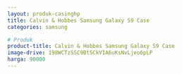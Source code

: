 ```yaml
---
layout: produk-casinghp
title: Calvin & Hobbes Samsung Galaxy S9 Case
categories: samsung

# Produk
product-title: Calvin & Hobbes Samsung Galaxy S9 Case
image-drive: 198WCTzSSC9Bt5CkVIA6uKsNvLjeo6pLP
harga: 90000
---
```

